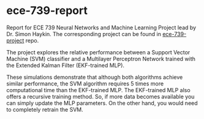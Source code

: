 ece-739-report
==============

Report for ECE 739 Neural Networks and Machine Learning Project lead by Dr. Simon Haykin. The corresponding project can be found in [ece-739-project](http://github.com/pchrapka/ece-739-project) repo.

The project explores the relative performance between a Support Vector Machine (SVM) classifier and a Multilayer Perceptron Network trained with the Extended Kalman Filter (EKF-trained MLP). 

These simulations demonstrate that although both algorithms achieve similar performance, the SVM algorithm requires 5 times more computational time than the EKF-trained MLP. The EKF-trained MLP also offers a recursive training method. So, if more data becomes available you can simply update the MLP parameters. On the other hand, you would need to completely retrain the SVM.